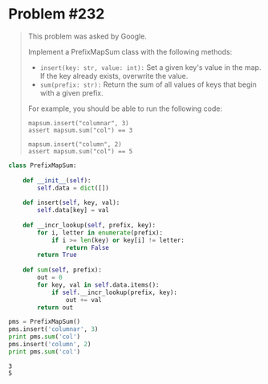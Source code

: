 
# Problem #232

> This problem was asked by Google.
>
> Implement a PrefixMapSum class with the following methods:
>
> - `insert(key: str, value: int):` Set a given key's value in the map. If the key already exists, overwrite the value.
> - `sum(prefix: str):` Return the sum of all values of keys that begin with a given prefix.
>
> For example, you should be able to run the following code:
> 
> ```
> mapsum.insert("columnar", 3)
> assert mapsum.sum("col") == 3
> ```
> ```
> mapsum.insert("column", 2)
> assert mapsum.sum("col") == 5
> ```


```python
class PrefixMapSum:
    
    def __init__(self):
        self.data = dict([])
    
    def insert(self, key, val):
        self.data[key] = val
    
    def __incr_lookup(self, prefix, key):
        for i, letter in enumerate(prefix):
            if i >= len(key) or key[i] != letter:
                return False
        return True
    
    def sum(self, prefix):
        out = 0
        for key, val in self.data.items():
            if self.__incr_lookup(prefix, key):
                out += val
        return out
```


```python
pms = PrefixMapSum()
pms.insert('columnar', 3)
print pms.sum('col')
pms.insert('column', 2)
print pms.sum('col')
```

    3
    5

